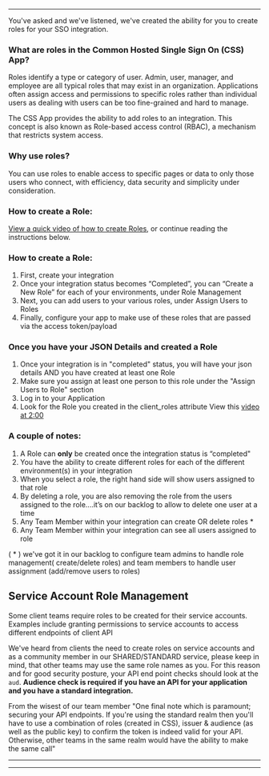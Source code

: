 
***

You've asked and we've listened, we've created the ability for you to create roles for your SSO integration.

### What are roles in the Common Hosted Single Sign On (CSS) App?

Roles identify a type or category of user. Admin, user, manager, and employee are all typical roles that may exist in an organization. Applications often assign access and permissions to specific roles rather than individual users as dealing with users can be too fine-grained and hard to manage.


The CSS App provides the ability to add roles to an integration. This concept is also known as Role-based access control (RBAC), a mechanism that restricts system access.

### Why use roles? 

You can use roles to enable access to specific pages or data to only those users who connect, with efficiency, data security and simplicity under consideration.



### How to create a Role:

[View a quick video of how to create Roles](https://user-images.githubusercontent.com/56739669/167518486-89f03e3c-f7e4-4788-89d8-25729e107406.mp4), or continue reading the instructions below.

### How to create a Role:
1. First, create your integration
1. Once your integration status becomes “Completed”, you can “Create a New Role” for each of your environments, under Role Management
1. Next, you can add users to your various roles, under Assign Users to Roles
1. Finally, configure your app to make use of these roles that are passed via the access token/payload

### Once you have your **JSON** Details and created a **Role**
1. Once your integration is in "completed" status, you will have your json details AND you have created at least one Role
1. Make sure you assign at least one person to this role under the "Assign Users to Role" section
1. Log in to your Application
1. Look for the Role you created in the client_roles attribute  View this [video at 2:00](https://user-images.githubusercontent.com/56739669/167518486-89f03e3c-f7e4-4788-89d8-25729e107406.mp4)


### A couple of notes:
1. A Role can **only** be created once the integration status is “completed"
1. You have the ability to create different roles for each of the different environment(s) in your integration
1. When you select a role, the right hand side will show users assigned to that role
1. By deleting a role, you are also removing the role from the users assigned to the role....it’s on our backlog to allow to delete one user at a time
1. Any Team Member within your integration can create OR delete roles * 
1. Any Team Member within your integration can see all users assigned to role

( * ) we've got it in our backlog to configure team admins to handle role management( create/delete roles) and team members to handle user assignment (add/remove users to roles)


## Service Account Role Management

Some client teams require roles to be created for their service accounts. Examples include granting  permissions to service accounts to access different endpoints of client API

We've heard from clients the need to create roles on service accounts and as a community member in our SHARED/STANDARD service, please keep in mind, that other teams may use the same role names as you. For this reason and for good security posture, your API end point checks should look at the `aud`. **Audience check is required if you have an API for your application and you have a standard integration.**


From the wisest of our team member "One final note which is paramount; securing your API endpoints. If you're using the standard realm then you'll have to use a combination of roles (created in CSS), issuer & audience (as well as the public key) to confirm the token is indeed valid for your API. Otherwise, other teams in the same realm would have the ability to make the same call" 

***

***
